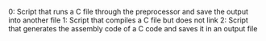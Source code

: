 0: Script that runs a C file through the preprocessor and save the output into another file
1: Script that compiles a C file but does not link
2: Script that generates the assembly code of a  C code and saves it in an output file 
